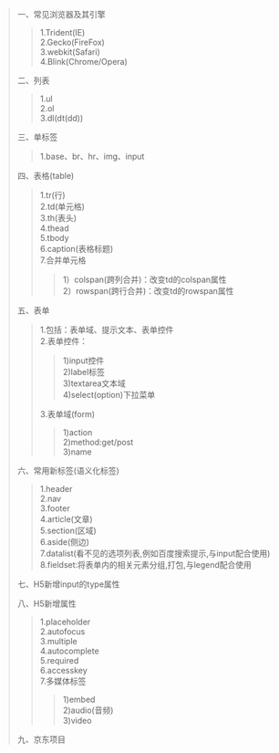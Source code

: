 > 一、常见浏览器及其引擎    
>> 1.Trident(IE)  
>> 2.Gecko(FireFox)  
>> 3.webkit(Safari)  
>> 4.Blink(Chrome/Opera)  
>
> 二、列表  
>> 1.ul  
>> 2.ol  
>> 3.dl(dt(dd))  
>
> 三、单标签  
>> 1.base、br、hr、img、input   
>
> 四、表格(table)  
>> 1.tr(行)  
>> 2.td(单元格)   
>> 3.th(表头)  
>> 4.thead  
>> 5.tbody  
>> 6.caption(表格标题)  
>> 7.合并单元格  
>>> 1）colspan(跨列合并)：改变td的colspan属性   
>>> 2）rowspan(跨行合并)：改变td的rowspan属性  
>
> 五、表单  
>> 1.包括：表单域、提示文本、表单控件  
>> 2.表单控件：  
>>> 1)input控件  
>>> 2)label标签  
>>> 3)textarea文本域  
>>> 4)select(option)下拉菜单  
>>
>> 3.表单域(form)  
>>> 1)action  
>>> 2)method:get/post  
>>> 3)name  
>
> 六、常用新标签(语义化标签)  
>> 1.header  
>> 2.nav  
>> 3.footer  
>> 4.article(文章)  
>> 5.section(区域)  
>> 6.aside(侧边)  
>> 7.datalist(看不见的选项列表,例如百度搜索提示,与input配合使用)  
>> 8.fieldset:将表单内的相关元素分组,打包,与legend配合使用  
>
> 七、H5新增input的type属性  
>
> 八、H5新增属性  
>> 1.placeholder  
>> 2.autofocus  
>> 3.multiple  
>> 4.autocomplete  
>> 5.required  
>> 6.accesskey  
>> 7.多媒体标签  
>>> 1)embed  
>>> 2)audio(音频)  
>>> 3)video  
>
>九、京东项目








